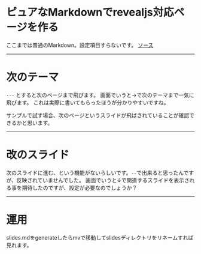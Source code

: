 # ピュアなMarkdownでrevealjs対応ページを作る
ここまでは普通のMarkdown。設定項目すらないです。
[ソース](https://github.com/shimajima-eiji/revealjs-ck/blob/master/slides.md)

---

# 次のテーマ
`---` とすると次のページまで飛びます。
画面でいうと→で次のテーマまで一気に飛びます。
これは実際に書いてもらったほうが分かりやすいですね。

サンプルで試す場合、次のページというスライドが飛ばされていることが確認できるかと思います。

---

# 改のスライド
次のスライドに進む、という機能がないらしいです。`--`で出来ると思ったんですが、反映されていませんでした。
画面でいうと↓で関連するスライドを表示される事を期待したのですが、設定が必要なのでしょうか？

---

# 運用
slides.mdをgenerateしたらmvで移動してslidesディレクトリをリネームすれば見れます。
